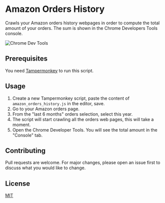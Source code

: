# Amazon Orders History
Crawls your Amazon orders history webpages in order to compute the total amount
of your orders. The sum is shown in the Chrome Developers Tools console.

![Chrome Dev Tools](https://i.imgur.com/Q3aDC87.png)

## Prerequisites
You need [Tampermonkey](https://chrome.google.com/webstore/detail/tampermonkey/dhdgffkkebhmkfjojejmpbldmpobfkfo?hl=en) to run this script.

## Usage
1. Create a new Tampermonkey script, paste the content of `amazon_orders_history.js` in the editor, save.
1. Go to your Amazon orders page. 
1. From the "last 6 months" orders selection, select this year.
1. The script will start crawling all the orders web pages, this will take a moment.
1. Open the Chrome Developer Tools. You will see the total amount in the "Console" tab.

## Contributing
Pull requests are welcome. For major changes, please open an issue first to discuss what you would like to change.

## License
[MIT](https://choosealicense.com/licenses/mit/)

